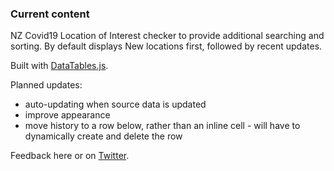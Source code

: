 ### Current content

NZ Covid19 Location of Interest checker to provide additional searching and sorting.
By default displays New locations first, followed by recent updates.

Built with [DataTables.js](https://datatables.net).

Planned updates:
- auto-updating when source data is updated
- improve appearance
- move history to a row below, rather than an inline cell - will have to dynamically create and delete the row

Feedback here or on [Twitter](https://twitter.com/jk_niersbach).